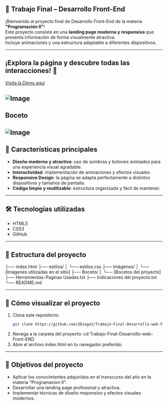 ## 🚀 Trabajo Final – Desarrollo Front-End

¡Bienvenido al proyecto final de Desarrollo Front-End de la materia **"Programación II"**!  
Este proyecto consiste en una **landing page moderna y responsiva** que presenta información de forma visualmente atractiva.  
Incluye animaciones y una estructura adaptable a diferentes dispositivos.

---
## ¡Explora la página y descubre todas las interacciones! 👀
[Visita la Demo aquí](https://frolicking-melomakarona-26b6eb.netlify.app/)

![Image](https://github.com/user-attachments/assets/5f7317bb-6714-4f97-b43a-50903400fd74)
---
## Boceto
![Image](https://github.com/user-attachments/assets/f40db1a3-34c3-415a-a918-666782f09d22)
---

## 🌟 Características principales

- **Diseño moderno y atractivo**: uso de sombras y botones animados para una experiencia visual agradable.
- **Interactividad**: implementación de animaciones y efectos visuales.
- **Responsive Design**: la página se adapta perfectamente a distintos dispositivos y tamaños de pantalla.
- **Código limpio y reutilizable**: estructura organizada y fácil de mantener.

---

## 🛠️ Tecnologías utilizadas

- HTML5  
- CSS3  
- GitHub  

---

## 📁 Estructura del proyecto
├── index.html
├── estilos/
│   └── estilos.css
├── Imágenes/
│   └── [Imágenes utilizadas en el sitio]
├── Boceto/
│   └── [Bocetos del proyecto]
├── Herramientas-Paginas Usadas.txt
├── Indicaciones del proyecto.txt
└── README.md

---

## 🔧 Cómo visualizar el proyecto

1. Clona este repositorio:
   ```bash
   git clone https://github.com/2Diego2/Trabajo-Final-Desarrollo-web-Front-END.git
2. Navega a la carpeta del proyecto: 
 cd Trabajo-Final-Desarrollo-web-Front-END
3. Abre el archivo index.html en tu navegador preferido.
---
## 🎯 Objetivos del proyecto
- Aplicar los conocimientos adquiridos en el transcurso del año en la materia "Programacion II".
- Desarrollar una landing page profesional y atractiva.
- Implementar técnicas de diseño responsivo y efectos visuales modernos.

